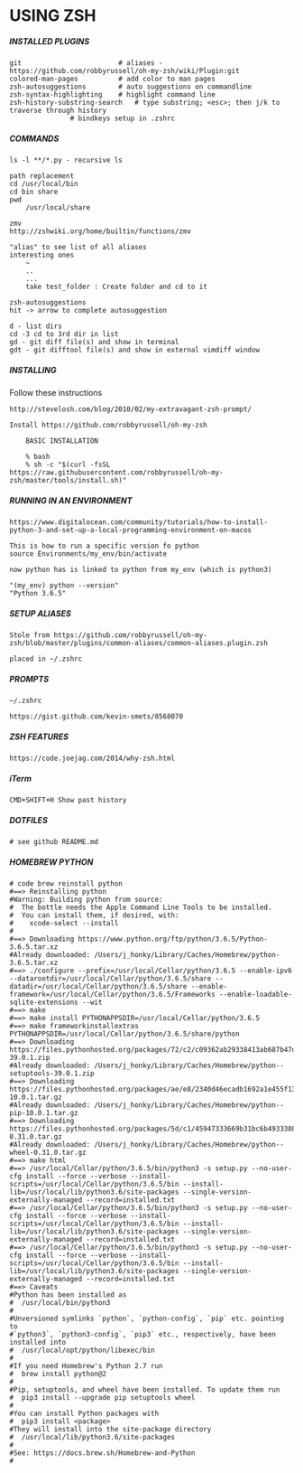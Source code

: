 # USING ZSH

##### INSTALLED PLUGINS

    git                        # aliases - https://github.com/robbyrussell/oh-my-zsh/wiki/Plugin:git
    colored-man-pages          # add color to man pages
    zsh-autosuggestions        # auto suggestions on commandline
    zsh-syntax-highlighting    # highlight command line 
    zsh-history-substring-search   # type substring; <esc>; then j/k to traverse through history
				   # bindkeys setup in .zshrc


##### COMMANDS 

    ls -l **/*.py - recursive ls
    
    path replacement
	cd /usr/local/bin
	cd bin share
	pwd 
	    /usr/local/share
	
    zmv
    http://zshwiki.org/home/builtin/functions/zmv
    
    "alias" to see list of all aliases
	interesting ones
	    ~
	    ..
	    ...
	    take test_folder : Create folder and cd to it	    

    zsh-autosuggestions
	hit -> arrow to complete autosuggestion
    
    d - list dirs
    cd -3 cd to 3rd dir in list
    gd - git diff file(s) and show in terminal
    gdt - git difftool file(s) and show in external vimdiff window

##### INSTALLING

Follow these instructions

    http://stevelosh.com/blog/2010/02/my-extravagant-zsh-prompt/

	Install https://github.com/robbyrussell/oh-my-zsh

	    BASIC INSTALLATION
	    
	    % bash
	    % sh -c "$(curl -fsSL https://raw.githubusercontent.com/robbyrussell/oh-my-zsh/master/tools/install.sh)"

##### RUNNING IN AN ENVIRONMENT

    https://www.digitalocean.com/community/tutorials/how-to-install-python-3-and-set-up-a-local-programming-environment-on-macos

    This is how to run a specific version fo python
    source Environments/my_env/bin/activate

	now python has is linked to python from my_env (which is python3)
    
	"(my_env) python --version"
	"Python 3.6.5"

##### SETUP ALIASES

    Stole from https://github.com/robbyrussell/oh-my-zsh/blob/master/plugins/common-aliases/common-aliases.plugin.zsh
	
    placed in ~/.zshrc

##### PROMPTS 
    
    ~/.zshrc

    https://gist.github.com/kevin-smets/8568070


##### ZSH FEATURES

    https://code.joejag.com/2014/why-zsh.html



##### iTerm 

    CMD+SHIFT+H Show past history

##### DOTFILES 

    # see github README.md

##### HOMEBREW PYTHON

    # code brew reinstall python
    #==> Reinstalling python
    #Warning: Building python from source:
    #  The bottle needs the Apple Command Line Tools to be installed.
    #  You can install them, if desired, with:
    #    xcode-select --install
    #
    #==> Downloading https://www.python.org/ftp/python/3.6.5/Python-3.6.5.tar.xz
    #Already downloaded: /Users/j_honky/Library/Caches/Homebrew/python-3.6.5.tar.xz
    #==> ./configure --prefix=/usr/local/Cellar/python/3.6.5 --enable-ipv6 --datarootdir=/usr/local/Cellar/python/3.6.5/share --datadir=/usr/local/Cellar/python/3.6.5/share --enable-framework=/usr/local/Cellar/python/3.6.5/Frameworks --enable-loadable-sqlite-extensions --wit
    #==> make
    #==> make install PYTHONAPPSDIR=/usr/local/Cellar/python/3.6.5
    #==> make frameworkinstallextras PYTHONAPPSDIR=/usr/local/Cellar/python/3.6.5/share/python
    #==> Downloading https://files.pythonhosted.org/packages/72/c2/c09362ab29338413ab687b47dab03bab4a792e2bbb727a1eb5e0a88e3b86/setuptools-39.0.1.zip
    #Already downloaded: /Users/j_honky/Library/Caches/Homebrew/python--setuptools-39.0.1.zip
    #==> Downloading https://files.pythonhosted.org/packages/ae/e8/2340d46ecadb1692a1e455f13f75e596d4eab3d11a57446f08259dee8f02/pip-10.0.1.tar.gz
    #Already downloaded: /Users/j_honky/Library/Caches/Homebrew/python--pip-10.0.1.tar.gz
    #==> Downloading https://files.pythonhosted.org/packages/5d/c1/45947333669b31bc6b4933308dd07c2aa2fedcec0a95b14eedae993bd449/wheel-0.31.0.tar.gz
    #Already downloaded: /Users/j_honky/Library/Caches/Homebrew/python--wheel-0.31.0.tar.gz
    #==> make html
    #==> /usr/local/Cellar/python/3.6.5/bin/python3 -s setup.py --no-user-cfg install --force --verbose --install-scripts=/usr/local/Cellar/python/3.6.5/bin --install-lib=/usr/local/lib/python3.6/site-packages --single-version-externally-managed --record=installed.txt
    #==> /usr/local/Cellar/python/3.6.5/bin/python3 -s setup.py --no-user-cfg install --force --verbose --install-scripts=/usr/local/Cellar/python/3.6.5/bin --install-lib=/usr/local/lib/python3.6/site-packages --single-version-externally-managed --record=installed.txt
    #==> /usr/local/Cellar/python/3.6.5/bin/python3 -s setup.py --no-user-cfg install --force --verbose --install-scripts=/usr/local/Cellar/python/3.6.5/bin --install-lib=/usr/local/lib/python3.6/site-packages --single-version-externally-managed --record=installed.txt
    #==> Caveats
    #Python has been installed as
    #  /usr/local/bin/python3
    #
    #Unversioned symlinks `python`, `python-config`, `pip` etc. pointing to
    #`python3`, `python3-config`, `pip3` etc., respectively, have been installed into
    #  /usr/local/opt/python/libexec/bin
    #
    #If you need Homebrew's Python 2.7 run
    #  brew install python@2
    #
    #Pip, setuptools, and wheel have been installed. To update them run
    #  pip3 install --upgrade pip setuptools wheel
    #
    #You can install Python packages with
    #  pip3 install <package>
    #They will install into the site-package directory
    #  /usr/local/lib/python3.6/site-packages
    #
    #See: https://docs.brew.sh/Homebrew-and-Python
    #
